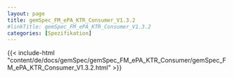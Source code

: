 ```yaml
---
layout: page
title: gemSpec_FM_ePA_KTR_Consumer_V1.3.2
#linkTitle: gemSpec_FM_ePA_KTR_Consumer_V1.3.2
categories: [Spezifikation]
---
```

{{< include-html "content/de/docs/gemSpec/gemSpec_FM_ePA_KTR_Consumer/gemSpec_FM_ePA_KTR_Consumer_V1.3.2.html" >}}